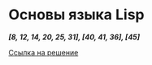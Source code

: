 # Основы языка Lisp
  ***[8, 12, 14, 20, 25, 31], [40, 41, 36], [45]***
  

[Ссылка на решение](https://rextester.com/FBHIGF83835)
